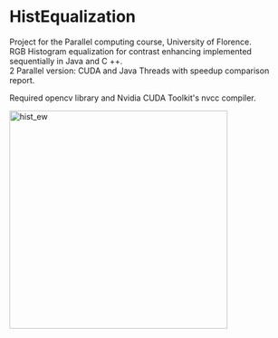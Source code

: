 # HistEqualization

Project for the Parallel computing course, University of Florence.<br />
RGB Histogram equalization for contrast enhancing 
implemented sequentially in Java and C ++.<br />
2 Parallel version: CUDA and Java Threads with speedup comparison report.<br />

Required opencv library and Nvidia CUDA Toolkit's nvcc compiler. 


<img width="385" alt="hist_ew" src="https://user-images.githubusercontent.com/22282000/164990323-aa1c1b51-39be-4591-8c82-f3cfb605b99e.png">
